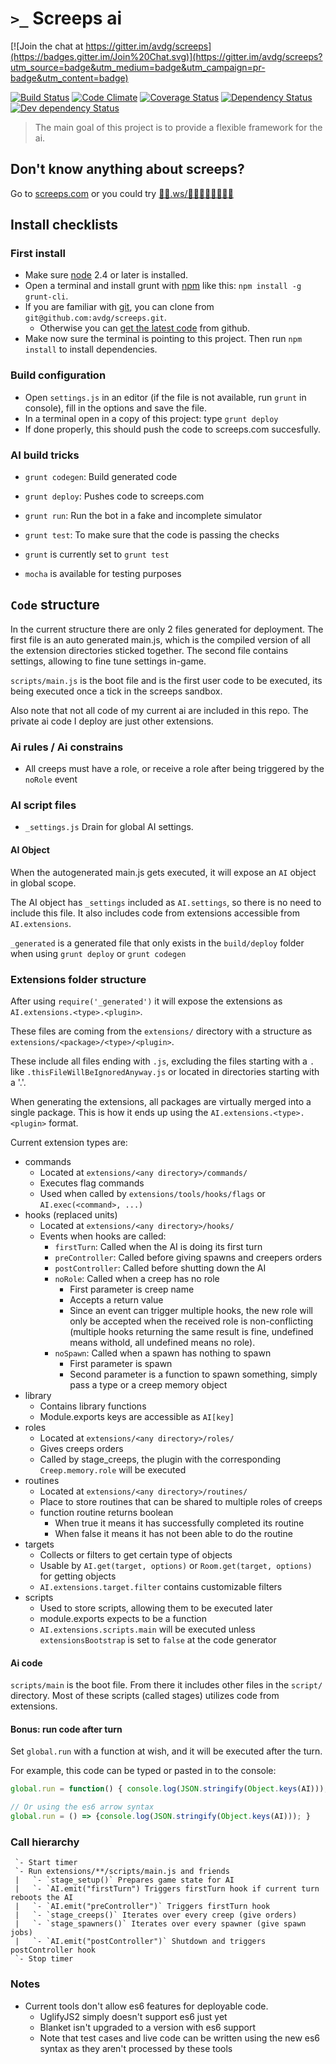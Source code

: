 `>_` Screeps ai
===============

[![Join the chat at https://gitter.im/avdg/screeps](https://badges.gitter.im/Join%20Chat.svg)](https://gitter.im/avdg/screeps?utm_source=badge&utm_medium=badge&utm_campaign=pr-badge&utm_content=badge)

[![Build Status](https://travis-ci.org/avdg/screeps.svg)](https://travis-ci.org/avdg/screeps)
[![Code Climate](https://codeclimate.com/github/avdg/screeps/badges/gpa.svg)](https://codeclimate.com/github/avdg/screeps)
[![Coverage Status](https://coveralls.io/repos/avdg/screeps/badge.svg?branch=master)](https://coveralls.io/r/avdg/screeps?branch=master)
[![Dependency Status](https://david-dm.org/avdg/screeps.svg)](https://david-dm.org/avdg/screeps)
[![Dev dependency Status](https://david-dm.org/avdg/screeps/dev-status.svg)](https://david-dm.org/avdg/screeps#info=devDependencies)

> The main goal of this project is to provide a flexible framework for the ai.

## Don't know anything about screeps?
Go to [screeps.com](https://screeps.com) or you could try [🍕💩.ws/🐯🔮👊🍋😜🐱🍩🐰](http://🍕💩.ws/🐯🔮👊🍋😜🐱🍩🐰)

## Install checklists

### First install

- Make sure [node](https://nodejs.org/) 2.4 or later is installed.
- Open a terminal and install grunt with [npm](https://www.npmjs.com/) like this: `npm install -g grunt-cli`.
- If you are familiar with [git](https://git-scm.com/), you can clone from `git@github.com:avdg/screeps.git`.
  - Otherwise you can [get the latest code](https://github.com/avdg/screeps/archive/master.zip) from github.
- Make now sure the terminal is pointing to this project. Then run `npm install` to install dependencies.

### Build configuration

- Open `settings.js` in an editor (if the file is not available, run `grunt` in console), fill in the options and save the file.
- In a terminal open in a copy of this project: type `grunt deploy`
- If done properly, this should push the code to screeps.com succesfully.

### AI build tricks

- `grunt codegen`: Build generated code
- `grunt deploy`: Pushes code to screeps.com
- `grunt run`: Run the bot in a fake and incomplete simulator
- `grunt test`: To make sure that the code is passing the checks
- `grunt` is currently set to `grunt test`

- `mocha` is available for testing purposes

## `Code` structure

In the current structure there are only 2 files generated for deployment.
The first file is an auto generated main.js, which is the compiled version of
all the extension directories sticked together.
The second file contains settings, allowing to fine tune settings in-game.

`scripts/main.js` is the boot file and is the first user code to be executed,
its being executed once a tick in the screeps sandbox.

Also note that not all code of my current ai are included in this repo.
The private ai code I deploy are just other extensions.

### Ai rules / Ai constrains

- All creeps must have a role, or receive a role after being triggered by the `noRole` event

### AI script files

- `_settings.js` Drain for global AI settings.

#### AI Object

When the autogenerated main.js gets executed, it will expose an `AI` object in global scope.

The AI object has `_settings` included as `AI.settings`, so there is no need to include this file.
It also includes code from extensions accessible from `AI.extensions`.

`_generated` is a generated file that only exists in the `build/deploy`
folder when using `grunt deploy` or `grunt codegen`

### Extensions folder structure

After using `require('_generated')` it will expose the extensions as
`AI.extensions.<type>.<plugin>`.

These files are coming from the `extensions/` directory with a structure as
`extensions/<package>/<type>/<plugin>`.

These include all files ending with `.js`, excluding the files starting with a `.`
like `.thisFileWillBeIgnoredAnyway.js` or located in directories starting with a '.'.

When generating the extensions, all packages are virtually merged into a single package.
This is how it ends up using the `AI.extensions.<type>.<plugin>` format.

Current extension types are:
- commands
   - Located at `extensions/<any directory>/commands/`
   - Executes flag commands
   - Used when called by `extensions/tools/hooks/flags` or `AI.exec(<command>, ...)`
- hooks (replaced units)
   - Located at `extensions/<any directory>/hooks/`
   - Events when hooks are called:
     - `firstTurn`: Called when the AI is doing its first turn
     - `preController`: Called before giving spawns and creepers orders
     - `postController`: Called before shutting down the AI
     - `noRole`: Called when a creep has no role
       - First parameter is creep name
       - Accepts a return value
       - Since an event can trigger multiple hooks, the new role will only be accepted when the received role is non-conflicting (multiple hooks returning the same result is fine, undefined means withold, all undefined means no role).
     - `noSpawn`: Called when a spawn has nothing to spawn
       - First parameter is spawn
       - Second parameter is a function to spawn something, simply pass a type or a creep memory object
- library
   - Contains library functions
   - Module.exports keys are accessible as `AI[key]`
- roles
   - Located at `extensions/<any directory>/roles/`
   - Gives creeps orders
   - Called by stage_creeps, the plugin with the corresponding `Creep.memory.role` will be executed
- routines
   - Located at `extensions/<any directory>/routines/`
   - Place to store routines that can be shared to multiple roles of creeps
   - function routine returns boolean
     - When true it means it has successfully completed its routine
     - When false it means it has not been able to do the routine
- targets
   - Collects or filters to get certain type of objects
   - Usable by `AI.get(target, options)` or `Room.get(target, options)` for getting objects
   - `AI.extensions.target.filter` contains customizable filters
- scripts
   - Used to store scripts, allowing them to be executed later
   - module.exports expects to be a function
   - `AI.extensions.scripts.main` will be executed unless `extensionsBootstrap` is set to `false` at the code generator

#### Ai code

`scripts/main` is the boot file. From there it includes other files in the `script/` directory.
Most of these scripts (called stages) utilizes code from extensions.

#### Bonus: run code after turn
Set `global.run` with a function at wish, and it will be executed after the turn.

For example, this code can be typed or pasted in to the console:

```javascript
global.run = function() { console.log(JSON.stringify(Object.keys(AI))); }

// Or using the es6 arrow syntax
global.run = () => {console.log(JSON.stringify(Object.keys(AI))); }
```

### Call hierarchy

```
 `- Start timer
 `- Run extensions/**/scripts/main.js and friends
 |   `- `stage_setup()` Prepares game state for AI
 |   `- `AI.emit("firstTurn") Triggers firstTurn hook if current turn reboots the AI
 |   `- `AI.emit("preController")` Triggers firstTurn hook
 |   `- `stage_creeps()` Iterates over every creep (give orders)
 |   `- `stage_spawners()` Iterates over every spawner (give spawn jobs)
 |   `- `AI.emit("postController")` Shutdown and triggers postController hook
 `- Stop timer
```

### Notes

- Current tools don't allow es6 features for deployable code.
    * UglifyJS2 simply doesn't support es6 just yet
    * Blanket isn't upgraded to a version with es6 support
    * Note that test cases and live code can be written using the new es6 syntax as they aren't processed by these tools
